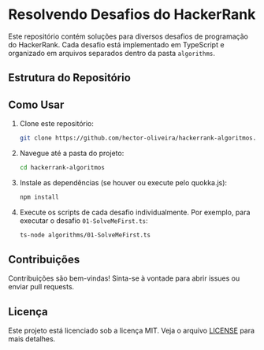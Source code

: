 # Resolvendo Desafios do HackerRank

Este repositório contém soluções para diversos desafios de programação do HackerRank. Cada desafio está implementado em TypeScript e organizado em arquivos separados dentro da pasta `algorithms`.

## Estrutura do Repositório

## Como Usar

1. Clone este repositório:

   ```sh
   git clone https://github.com/hector-oliveira/hackerrank-algoritmos.git
   ```

2. Navegue até a pasta do projeto:

   ```sh
   cd hackerrank-algoritmos
   ```

3. Instale as dependências (se houver ou execute pelo quokka.js):

   ```sh
   npm install
   ```

4. Execute os scripts de cada desafio individualmente. Por exemplo, para executar o desafio `01-SolveMeFirst.ts`:

   ```sh
   ts-node algorithms/01-SolveMeFirst.ts
   ```

## Contribuições

Contribuições são bem-vindas! Sinta-se à vontade para abrir issues ou enviar pull requests.

## Licença

Este projeto está licenciado sob a licença MIT. Veja o arquivo [LICENSE](LICENSE) para mais detalhes.
